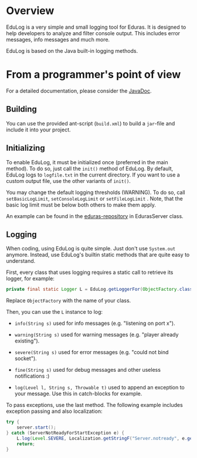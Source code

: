 # Overview

EduLog is a very simple and small logging tool for Eduras. It is designed to help developers to analyze and filter console output. This includes error messages, info messages and much more.

EduLog is based on the Java built-in logging methods.


# From a programmer's point of view

For a detailed documentation, please consider the [JavaDoc]().

## Building
You can use the provided ant-script (`build.xml`) to build a `jar`-file and include it into your project.


## Initializing

To enable EduLog, it must be initialized once (preferred in the main method). To do so, just call the `init()` method of EduLog.
By default, EduLog logs to `logfile.txt` in the current directory. If you want to use a custom output file, use the other variants of `init()`.

You may change the default logging thresholds (WARNING). To do so, call `setBasicLogLimit`, `setConsoleLogLimit` or
                    `setFileLogLimit` . Note, that the basic log limit must be below both others to make them apply.

An example can be found in the [eduras-repository](https://github.com/EdurasGame/eduras) in EdurasServer class.

## Logging

When coding, using EduLog is quite simple. Just don't use `System.out` anymore. Instead, use EduLog's builtin static methods that are quite easy to understand.

First, every class that uses logging requires a static call to retrieve its logger, for example:
```java
private final static Logger L = EduLog.getLoggerFor(ObjectFactory.class.getName());
```

Replace `ObjectFactory` with the name of your class.

Then, you can use the `L` instance to log:

-   `info(String s)` used for info messages (e.g. "listening on port x").

-   `warning(String s)` used for warning messages (e.g. "player already existing").

-   `severe(String s)` used for error messages (e.g. "could not bind socket").

-   `fine(String s)` used for debug messages and other useless notifications :)

-   `log(Level l, String s, Throwable t)` used to append an exception to your message. Use this in catch-blocks for example.

To pass exceptions, use the last method. The following example includes exception passing and also localization:
```java
try {
    server.start();
} catch (ServerNotReadyForStartException e) {
    L.log(Level.SEVERE, Localization.getStringF("Server.notready", e.getMessage()), e);
    return;
}
```

